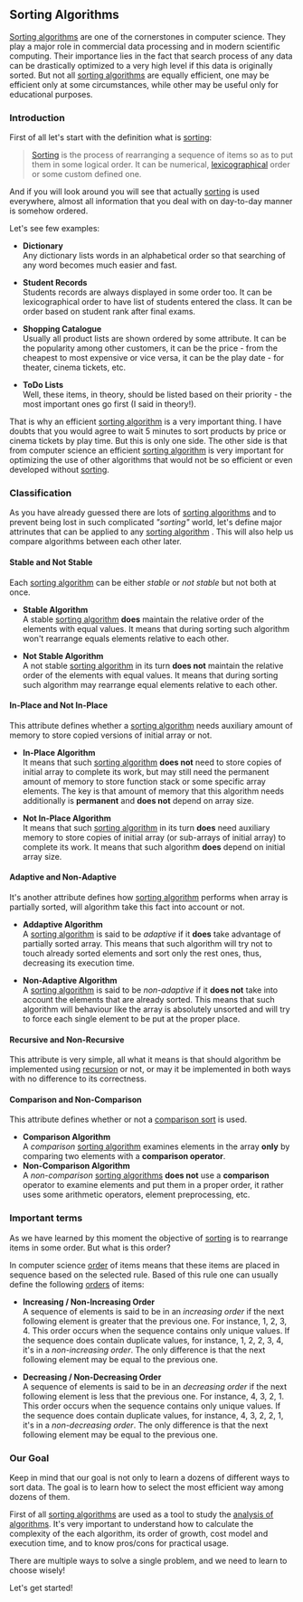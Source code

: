 ## Sorting Algorithms
[Sorting algorithms][sorting-algorithm] are one of the cornerstones in computer science.  They play a major role in commercial data processing and in modern scientific computing. Their importance lies in the fact that search process of any data can be drastically optimized to a very high level if this data is originally sorted. But not all [sorting algorithms][sorting-algorithm] are equally efficient, one may be efficient only at some circumstances, while other may be useful only for educational purposes. 

### Introduction
First of all let's start with the definition what is [sorting][]:

> [Sorting][] is the process of rearranging a sequence of items so as to put them in some logical order. It can be numerical, [lexicographical][] order or some custom defined one. 

And if you will look around you will see that actually [sorting][] is used everywhere, almost all information that you deal with on day-to-day manner is somehow ordered.

Let's see few examples:

* **Dictionary**  
Any dictionary lists words in an alphabetical order so that searching of any word becomes much easier and fast.
    
* **Student Records**  
Students records are always displayed in some order too. It can be lexicographical order to have list of students entered the class. It can be order based on student rank after final exams. 

* **Shopping Catalogue**  
Usually all product lists are shown ordered by some attribute. It can be the popularity among other customers, it can be the price - from the cheapest to most expensive or vice versa, it can be the play date - for theater, cinema tickets, etc.  
    
* **ToDo Lists**  
Well, these items, in theory, should be listed based on their priority - the most important ones go first (I said in theory!). 
    
That is why an efficient [sorting algorithm][sorting-algorithm] is a very important thing. I have doubts that you would agree to wait 5 minutes to sort products by price or cinema tickets by play time. But this is only one side. The other side is that from computer science an efficient [sorting algorithm][sorting-algorithm] is very important for optimizing the use of other algorithms that would not be so efficient or even developed without [sorting].

### Classification
As you have already guessed there are lots of [sorting algorithms][sorting-algorithm] and to prevent being lost in such complicated *"sorting"* world, let's define major attrinutes that can be applied to any [sorting algorithm][sorting-algorithm] . This will also help us compare algorithms between each other later.

#### Stable and Not Stable
Each [sorting algorithm][sorting-algorithm] can be either *stable* or *not stable* but not both at once.

* **Stable Algorithm**  
A stable [sorting algorithm][sorting-algorithm] **does** maintain the relative order of the elements with equal values. It means that during sorting such algorithm won't rearrange equals elements relative to each other.

* **Not Stable Algorithm**  
A not stable [sorting algorithm][sorting-algorithm] in its turn **does not** maintain the relative order of the elements with equal values. It means that during sorting such algorithm may rearrange equal elements relative to each other.

#### In-Place and Not In-Place
This attribute defines whether a [sorting algorithm][sorting-algorithm] needs auxiliary amount of memory to store copied versions of initial array or not.

* **In-Place Algorithm**  
It means that such [sorting algorithm][sorting-algorithm] **does not** need to store copies of initial array to complete its work, but may still need the permanent amount of memory to store function stack or some specific array elements. The key is that amount of memory that this algorithm needs additionally is **permanent** and **does not** depend on array size.

* **Not In-Place Algorithm**  
It means that such [sorting algorithm][sorting-algorithm] in its turn **does** need auxiliary memory to store copies of initial array (or sub-arrays of initial array) to complete its work. It means that such algorithm **does** depend on initial array size.

#### Adaptive and Non-Adaptive
It's another attribute defines how [sorting algorithm][sorting-algorithm] performs when array is partially sorted, will algorithm take this fact into account or not.

* **Addaptive Algorithm**  
A [sorting algorithm][sorting-algorithm] is said to be *adaptive* if it **does** take advantage of partially sorted array. This means that such algorithm will try not to touch already sorted elements and sort only the rest ones, thus, decreasing its execution time.

* **Non-Adaptive Algorithm**  
A [sorting algorithm][sorting-algorithm] is said to be *non-adaptive* if it **does not** take into account the elements that are already sorted. This means that such algorithm will behaviour like the array is absolutely unsorted and will try to force each single element to be put at the proper place.

#### Recursive and Non-Recursive
This attribute is very simple, all what it means is that should algorithm be implemented using [recursion][] or not, or may it be implemented in both ways with no difference to its correctness.

#### Comparison and Non-Comparison
This attribute defines whether or not a [comparison sort][] is used. 

* **Comparison Algorithm**  
A *comparison* [sorting algorithm][sorting-algorithm] examines elements in the array **only** by comparing two elements with a **comparison operator**. 
* **Non-Comparison Algorithm**  
A *non-comparison* [sorting algorithms][sorting-algorithm] **does not** use a **comparison** operator to examine elements and put them in a proper order, it rather uses some arithmetic operators, element preprocessing, etc. 

### Important terms
As we have learned by this moment the objective of [sorting][] is to rearrange items in some order. But what is this order?

In computer science [order][] of items means that these items are placed in sequence based on the selected rule. Based of this rule one can usually define the following [orders][order] of items: 

* **Increasing / Non-Increasing Order**  
A sequence of elements is said to be in an *increasing order* if the next following element is greater that the previous one. For instance, 1, 2, 3, 4. This order occurs when the sequence contains only unique values. If the sequence does contain duplicate values, for instance, 1, 2, 2, 3, 4, it's in a *non-increasing order*. The only difference is that the next following element may be equal to the previous one.

* **Decreasing / Non-Decreasing Order**  
A sequence of elements is said to be in an *decreasing order* if the next following element is less that the previous one. For instance, 4, 3, 2, 1. This order occurs when the sequence contains only unique values. If the sequence does contain duplicate values, for instance, 4, 3, 2, 2, 1, it's in a *non-decreasing order*. The only difference is that the next following element may be equal to the previous one.

### Our Goal
Keep in mind that our goal is not only to learn a dozens of different ways to sort data. The goal is to learn how to select the most efficient way among dozens of them. 

First of all [sorting algorithms][sorting-algorithm] are used as a tool to study the [analysis of algorithms][]. It's very important to understand how to calculate the complexity of the each algorithm, its order of growth, cost model and execution time, and to know pros/cons for practical usage.

There are multiple ways to solve a single problem, and we need to learn to choose wisely!

Let's get started!

[sorting-algorithm]: https://en.wikipedia.org/wiki/Sorting_algorithm "Sorting Algorithm - Wikipedia"
[sorting]: https://en.wikipedia.org/wiki/Sorting "Sorting - Wikipedia"
[comparison sort]: https://en.wikipedia.org/wiki/Comparison_sort "Comparison Sort - Wikipedia"
[order]: https://en.wikipedia.org/wiki/Order "Order - Wikipedia"
[lexicographical]: https://en.wikipedia.org/wiki/Lexicographical_order "Lexicographical Order - Wikipedia"
[recursion]: https://en.wikipedia.org/wiki/Recursion "Recursion - Wikipedia"
[analysis of algorithms]: https://en.wikipedia.org/wiki/Analysis_of_algorithms "Analysis of Algorithms - Wikipedia"
